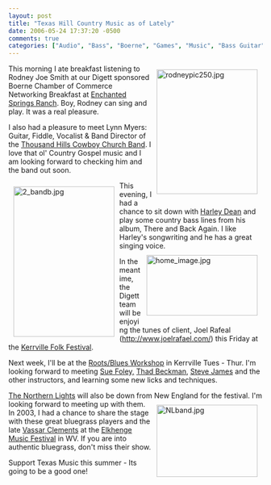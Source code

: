 ```yaml
---
layout: post
title: "Texas Hill Country Music as of Lately"
date: 2006-05-24 17:37:20 -0500
comments: true
categories: ["Audio", "Bass", "Boerne", "Games", "Music", "Bass Guitar", "Photography", "San Antonio, TX"]
---
```

<a href="http://www.mytexasmusic.com/rodneyjoesmith/"><img src="/images/2006/02/rodneypic250.jpg" style="margin: 10px; float: right; border: 0px" alt="rodneypic250.jpg" align="baseline" width="200" height="247" /></a>This morning I ate breakfast listening to Rodney Joe Smith at our Digett sponsored Boerne Chamber of Commerce Networking Breakfast at <a href="http://enchantedspringsranch.com">Enchanted Springs Ranch</a>.  Boy, Rodney can sing and play. It was a real pleasure. 

I also had a pleasure to meet Lynn Myers: Guitar, Fiddle, Vocalist & Band Director of the <a href="http://www.1000hillscc.com/band.html">Thousand Hills Cowboy Church Band</a>. 
I love that ol' Country Gospel music and I am looking forward to checking him and the band out soon.

<a href="http://www.1000hillscc.com/band.html"><img src="/images/2006/02/2_bandb.jpg" alt="2_bandb.jpg" align="baseline" width="200" height="298" style="margin: 10px; float: left; border: 0px"/></a>This evening, I had a chance to sit down with <a href="http://harleydean.com/index.php">Harley Dean</a> and play some country bass lines from his album, There and Back Again. I like Harley's songwriting and he has a great singing voice.<a href="http://harleydean.com"><img src="/images/2006/02/home_image.jpg" alt="home_image.jpg" style="margin: 10px; float: right; border: 0px" align="baseline" width="220" height="120" /></a>

In the meantime, the Digett team will be enjoying the tunes of client, Joel Rafeal (<a href="http://www.joelrafael.com/">http://www.joelrafael.com/</a>) this Friday at the <a href="http://www.kerrvillefolkfestival.com/">Kerrville Folk Festival</a>.

Next week, I'll be at the <a href="http://www.kerrville-music.com/rootsbluesclinic.htm">Roots/Blues Workshop</a> in Kerrville Tues - Thur. I'm looking forward to meeting <a href="http://www.suefoley.com/">Sue Foley,</a> <a href="http://www.thadbeckman.com/">Thad Beckman</a>, <a href="http://www.stevejames.com/">Steve James</a> and the other instructors, and learning some new licks and techniques. 

<a href="http://www.northernlightsband.com/">The Northern Lights</a> will also be down from New England for the festival. <a href="http://www.northernlightsband.com/"><img src="/images/2006/02/NLband.jpg" alt="NLband.jpg" align="baseline" style="margin: 10px; float: right; border: 0px" width="200" height="143" /></a>I'm looking forward to meeting up with them. In 2003, I had a chance to share the stage with these great bluegrass players and the late <a href="http://www.vassarclements.com/">Vassar Clements</a> at the <a href="http://elkhenge.com/">Elkhenge Music Festival</a> in WV. If you are into authentic bluegrass, don't miss their show.

Support Texas Music this summer - Its going to be a good one!


